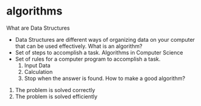 # algorithms

What are Data Structures
  *  Data Structures are different ways of organizing data on your computer that can be used effectively.
What is an algorithm? 
  *  Set of steps to accomplish a task.
Algorithms in Computer Science
  *  Set of rules for a computer program to accomplish a task.
     1.  Input Data
     2.  Calculation
     3.  Stop when the answer is found.
How to make a good algorithm?
  1. The problem is solved correctly
  2. The problem is solved efficiently
